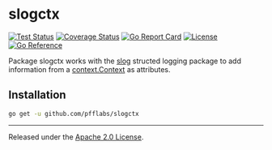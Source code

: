 # slogctx

[![Test Status][tests-badge]][tests-link]
[![Coverage Status][cov-badge]][cov-link]
[![Go Report Card][grc-badge]][grc-link]
[![License][license-badge]][license-link]
[![Go Reference][docs-badge]][docs-link]

Package slogctx works with the [slog] structed logging package to add information from a [context.Context] as attributes.

## Installation

```sh
go get -u github.com/pfflabs/slogctx
```

---

Released under the [Apache 2.0 License].

[tests-badge]: https://github.com/pfflabs/slogctx/actions/workflows/run-tests.yml/badge.svg?branch=main
[tests-link]: https://github.com/pfflabs/slogctx/actions/workflows/run-tests.yml
[cov-badge]: https://coveralls.io/repos/github/pfflabs/slogctx/badge.svg?branch=main
[cov-link]: https://coveralls.io/github/pfflabs/slogctx?branch=main
[grc-badge]: https://goreportcard.com/badge/github.com/pfflabs/slogctx
[grc-link]: https://goreportcard.com/report/github.com/pfflabs/slogctx
[license-badge]: https://img.shields.io/badge/License-Apache%202.0-blue.svg
[license-link]: https://github.com/pfflabs/slogctx/blob/main/LICENSE
[docs-badge]: https://pkg.go.dev/badge/github.com/pfflabs/slogctx.svg
[docs-link]: https://pkg.go.dev/github.com/pfflabs/slogctx
[slog]: https://pkg.go.dev/log/slog
[context.Context]: https://pkg.go.dev/context#Context
[Apache 2.0 License]: https://www.apache.org/licenses/LICENSE-2.0

